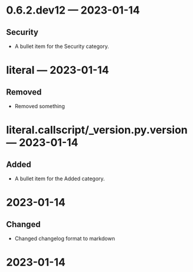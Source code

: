 
<a id='changelog-0.6.2.dev12'></a>
# 0.6.2.dev12 — 2023-01-14

## Security

- A bullet item for the Security category.

<a id='changelog-literal'></a>
# literal — 2023-01-14

## Removed






- Removed something

<a id='changelog-literal.callscript/_version.py.__version__'></a>
# literal.callscript/_version.py.__version__ — 2023-01-14

## Added

- A bullet item for the Added category.

# 2023-01-14

## Changed

- Changed changelog format to markdown

# 2023-01-14

